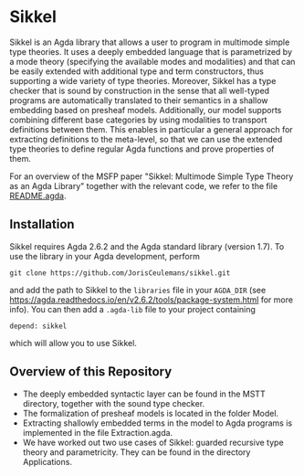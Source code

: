 # Sikkel

Sikkel is an Agda library that allows a user to program in multimode simple type theories.
It uses a deeply embedded language that is parametrized by a mode theory (specifying the available modes and modalities) and that can be easily extended with additional type and term constructors, thus supporting a wide variety of type theories.
Moreover, Sikkel has a type checker that is sound by construction in the sense that all well-typed programs are automatically translated to their semantics in a shallow embedding based on presheaf models.
Additionally, our model supports combining different base categories by using modalities to transport definitions between them.
This enables in particular a general approach for extracting definitions to the meta-level, so that we can use the extended type theories to define regular Agda functions and prove properties of them.

For an overview of the MSFP paper "Sikkel: Multimode Simple Type Theory as an Agda Library" together with the relevant code, we refer to the file [README.agda](README.agda).

## Installation

Sikkel requires Agda 2.6.2 and the Agda standard library (version 1.7).
To use the library in your Agda development, perform
```
git clone https://github.com/JorisCeulemans/sikkel.git
```
and add the path to Sikkel to the `libraries` file in your `AGDA_DIR` (see https://agda.readthedocs.io/en/v2.6.2/tools/package-system.html for more info).
You can then add a `.agda-lib` file to your project containing
```
depend: sikkel
```
which will allow you to use Sikkel.


## Overview of this Repository

* The deeply embedded syntactic layer can be found in the MSTT directory, together with the sound type checker.
* The formalization of presheaf models is located in the folder Model.
* Extracting shallowly embedded terms in the model to Agda programs is implemented in the file Extraction.agda.
* We have worked out two use cases of Sikkel: guarded recursive type theory and parametricity. They can be found in the directory Applications.
